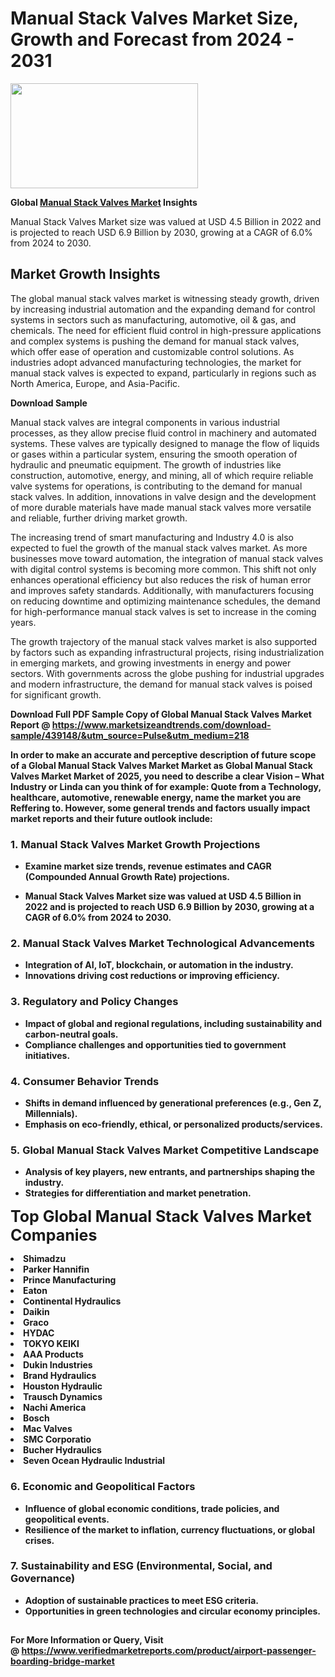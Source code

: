 <H1>Manual Stack Valves Market Size, Growth and Forecast from 2024 - 2031</H1><img class="aligncenter size-medium wp-image-584254" src="https://thirdeyenews.in/wp-content/uploads/2024/09/Global-Market-Research-300x168.jpeg" alt="" width="300" height="168" /><p><strong>Global&nbsp;<a href="https://www.marketsizeandtrends.com/download-sample/439148/&amp;utm_source=Pulse&amp;utm_medium=218">Manual Stack Valves Market</a> Insights</strong></p><p>Manual Stack Valves Market size was valued at USD 4.5 Billion in 2022 and is projected to reach USD 6.9 Billion by 2030, growing at a CAGR of 6.0% from 2024 to 2030.</p><p><h2>Market Growth Insights</h2> <p>The global manual stack valves market is witnessing steady growth, driven by increasing industrial automation and the expanding demand for control systems in sectors such as manufacturing, automotive, oil & gas, and chemicals. The need for efficient fluid control in high-pressure applications and complex systems is pushing the demand for manual stack valves, which offer ease of operation and customizable control solutions. As industries adopt advanced manufacturing technologies, the market for manual stack valves is expected to expand, particularly in regions such as North America, Europe, and Asia-Pacific.</p> <p><strong>Download Sample</strong></p> <p>Manual stack valves are integral components in various industrial processes, as they allow precise fluid control in machinery and automated systems. These valves are typically designed to manage the flow of liquids or gases within a particular system, ensuring the smooth operation of hydraulic and pneumatic equipment. The growth of industries like construction, automotive, energy, and mining, all of which require reliable valve systems for operations, is contributing to the demand for manual stack valves. In addition, innovations in valve design and the development of more durable materials have made manual stack valves more versatile and reliable, further driving market growth.</p> <p>The increasing trend of smart manufacturing and Industry 4.0 is also expected to fuel the growth of the manual stack valves market. As more businesses move toward automation, the integration of manual stack valves with digital control systems is becoming more common. This shift not only enhances operational efficiency but also reduces the risk of human error and improves safety standards. Additionally, with manufacturers focusing on reducing downtime and optimizing maintenance schedules, the demand for high-performance manual stack valves is set to increase in the coming years.</p> <p>The growth trajectory of the manual stack valves market is also supported by factors such as expanding infrastructural projects, rising industrialization in emerging markets, and growing investments in energy and power sectors. With governments across the globe pushing for industrial upgrades and modern infrastructure, the demand for manual stack valves is poised for significant growth.</p> <p><strong></p><p><span class=""><strong>Download Full PDF Sample Copy of Global Manual Stack Valves Market Report</strong> @ <a href="https://www.marketsizeandtrends.com/download-sample/439148/&amp;utm_source=Pulse&amp;utm_medium=218" target="_blank">https://www.marketsizeandtrends.com/download-sample/439148/&amp;utm_source=Pulse&amp;utm_medium=218</a></span></p><p>In order to make an accurate and perceptive description of future scope of a Global&nbsp;Manual Stack Valves Market Market as Global&nbsp;Manual Stack Valves Market Market of 2025, you need to describe a clear Vision &ndash; What Industry or Linda can you think of for example: Quote from a Technology, healthcare, automotive, renewable energy, name the market you are Reffering to. However, some general trends and factors usually impact market reports and their future outlook include:</p><h3>1.&nbsp;<strong>Manual Stack Valves Market Growth Projections</strong></h3><ul><li>Examine market size trends, revenue estimates and CAGR (Compounded Annual Growth Rate) projections.</li><li><p>Manual Stack Valves Market size was valued at USD 4.5 Billion in 2022 and is projected to reach USD 6.9 Billion by 2030, growing at a CAGR of 6.0% from 2024 to 2030.</p></li></ul><h3>2.&nbsp;<strong>Manual Stack Valves Market Technological Advancements</strong></h3><ul><li>Integration of AI, IoT, blockchain, or automation in the industry.</li><li>Innovations driving cost reductions or improving efficiency.</li></ul><h3>3.&nbsp;<strong>Regulatory and Policy Changes</strong></h3><ul><li>Impact of global and regional regulations, including sustainability and carbon-neutral goals.</li><li>Compliance challenges and opportunities tied to government initiatives.</li></ul><h3>4.&nbsp;<strong>Consumer Behavior Trends</strong></h3><ul><li>Shifts in demand influenced by generational preferences (e.g., Gen Z, Millennials).</li><li>Emphasis on eco-friendly, ethical, or personalized products/services.</li></ul><h3>5.&nbsp;<strong>Global Manual Stack Valves Market Competitive Landscape</strong></h3><ul><li>Analysis of key players, new entrants, and partnerships shaping the industry.</li><li>Strategies for differentiation and market penetration.</li></ul><p data-pm-slice="1 1 []"><span style="color: inherit; font-family: inherit; font-size: 25px;">Top Global Manual Stack Valves Market Companies</span></p><div class="" data-test-id=""><p><li>Shimadzu</li><li> Parker Hannifin</li><li> Prince Manufacturing</li><li> Eaton</li><li> Continental Hydraulics</li><li> Daikin</li><li> Graco</li><li> HYDAC</li><li> TOKYO KEIKI</li><li> AAA Products</li><li> Dukin Industries</li><li> Brand Hydraulics</li><li> Houston Hydraulic</li><li> Trausch Dynamics</li><li> Nachi America</li><li> Bosch</li><li> Mac Valves</li><li> SMC Corporatio</li><li> Bucher Hydraulics</li><li> Seven Ocean Hydraulic Industrial</li></p></div><h3>6.&nbsp;<strong>Economic and Geopolitical Factors</strong></h3><ul><li>Influence of global economic conditions, trade policies, and geopolitical events.</li><li>Resilience of the market to inflation, currency fluctuations, or global crises.</li></ul><h3>7.&nbsp;<strong>Sustainability and ESG (Environmental, Social, and Governance)</strong></h3><ul><li>Adoption of sustainable practices to meet ESG criteria.</li><li>Opportunities in green technologies and circular economy principles.</li></ul><h2><strong style="font-size: 14px;">For More Information or Query, Visit @&nbsp;</strong><a style="background-color: #ffffff; font-size: 14px;" href="https://www.marketsizeandtrends.com/report/manual-stack-valves-market/" target="_blank">https://www.verifiedmarketreports.com/product/airport-passenger-boarding-bridge-market</a></h2>
